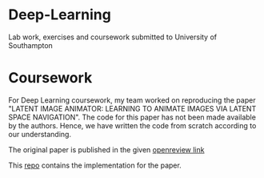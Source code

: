 # Deep-Learning
Lab work, exercises and coursework submitted to University of Southampton

# Coursework
For Deep Learning coursework, my team worked on reproducing the paper "LATENT IMAGE ANIMATOR: LEARNING TO ANIMATE IMAGES VIA LATENT SPACE NAVIGATION". The code for this paper has not been made available by the authors. Hence, we have written the code from scratch according to our understanding.

The original paper is published in the given
[openreview link](https://openreview.net/attachment?id=7r6kDq0mK_&name=pdf)


This [repo](https://github.com/COMP6248-Reproducability-Challenge/Latent-Image-Animator.git) contains the implementation for the paper.
